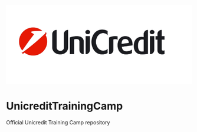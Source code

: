 ![alt text](https://github.com/SapienzaTrainingCamp/UnicreditTrainingCamp/blob/main/Images/unicredit-logo.jpg?raw=true)

# UnicreditTrainingCamp
Official Unicredit Training Camp repository
